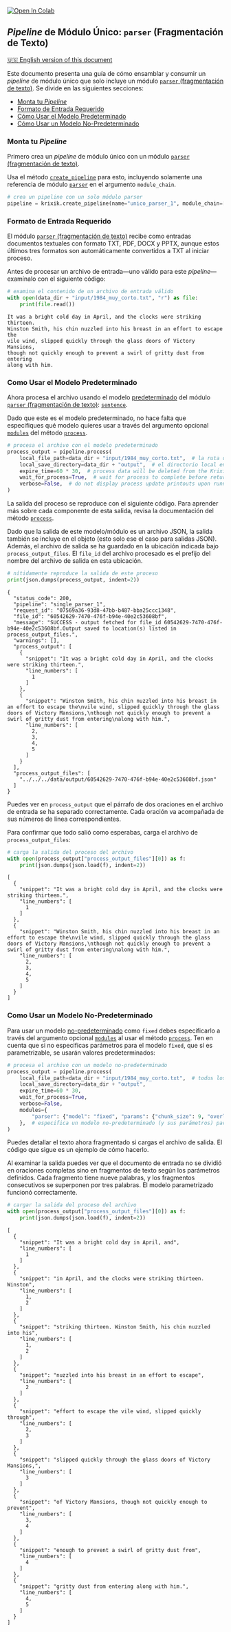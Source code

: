 <a href="https://colab.research.google.com/github/krixik-ai/krixik-docs/blob/main/docs/examples/single_module_pipelines/single_parser.ipynb" target="_parent"><img src="https://colab.research.google.com/assets/colab-badge.svg" alt="Open In Colab"/></a>

## *Pipeline* de Módulo Único: `parser` (Fragmentación de Texto)
[🇺🇸 English version of this document](https://krixik-docs.readthedocs.io/latest/examples/single_module_pipelines/single_parser/)

Este documento presenta una guía de cómo ensamblar y consumir un *pipeline* de módulo único que solo incluye un módulo [`parser` (fragmentación de texto)](../../modulos/modulos_de_funciones_de_apoyo/modulo_parser_fragmentacion.md). Se divide en las siguientes secciones:

- [Monta tu *Pipeline*](#monta-tu-pipeline)
- [Formato de Entrada Requerido](#formato-de-entrada-requerido)
- [Cómo Usar el Modelo Predeterminado](#como-usar-el-modelo-predeterminado)
- [Cómo Usar un Modelo No-Predeterminado](#como-usar-un-modelo-no-predeterminado)

### Monta tu *Pipeline*

Primero crea un *pipeline* de módulo único con un módulo [`parser` (fragmentación de texto)](../../modulos/modulos_de_funciones_de_apoyo/modulo_parser_fragmentacion.md).

Usa el método [`create_pipeline`](../../sistema/creacion_de_pipelines/creacion_de_pipelines.md) para esto, incluyendo solamente una referencia de módulo [`parser`](../../modulos/modulos_de_funciones_de_apoyo/modulo_parser_fragmentacion.md) en el argumento `module_chain`.


```python
# crea un pipeline con un solo módulo parser
pipeline = krixik.create_pipeline(name="unico_parser_1", module_chain=["parser"])
```

### Formato de Entrada Requerido

El módulo [`parser` (fragmentación de texto)](../../modulos/modulos_de_funciones_de_apoyo/modulo_parser_fragmentacion.md) recibe como entradas documentos textuales con formato TXT, PDF, DOCX y PPTX, aunque estos últimos tres formatos son automáticamente convertidos a TXT al iniciar proceso.

Antes de procesar un archivo de entrada—uno válido para este *pipeline*—examínalo con el siguiente código:


```python
# examina el contenido de un archivo de entrada válido
with open(data_dir + "input/1984_muy_corto.txt", "r") as file:
    print(file.read())
```

    It was a bright cold day in April, and the clocks were striking thirteen.
    Winston Smith, his chin nuzzled into his breast in an effort to escape the
    vile wind, slipped quickly through the glass doors of Victory Mansions,
    though not quickly enough to prevent a swirl of gritty dust from entering
    along with him.


### Como Usar el Modelo Predeterminado

Ahora procesa el archivo usando el modelo [predeterminado](../../modulos/modulos_de_funciones_de_apoyo/modulo_parser_fragmentacion.md#modelos-disponibles-en-el-modulo-parser) del módulo [`parser` (fragmentación de texto)](../../modulos/modulos_de_funciones_de_apoyo/modulo_parser_fragmentacion.md): [`sentence`](https://www.nltk.org/api/nltk.tokenize.html).

Dado que este es el modelo predeterminado, no hace falta que especifiques qué modelo quieres usar a través del argumento opcional [`modules`](../../sistema/parametros_y_procesar_archivos_a_traves_de_pipelines/metodo_process_procesar.md#seleccion-de-modelo-por-medio-del-argumento-modules) del método [`process`](../../sistema/parametros_y_procesar_archivos_a_traves_de_pipelines/metodo_process_procesar.md).


```python
# procesa el archivo con el modelo predeterminado
process_output = pipeline.process(
    local_file_path=data_dir + "input/1984_muy_corto.txt",  # la ruta de archivo inicial en la que yace el archivo de entrada
    local_save_directory=data_dir + "output",  # el directorio local en el que se guardará el archivo de salida
    expire_time=60 * 30,  # process data will be deleted from the Krixik system in 30 minutes
    wait_for_process=True,  # wait for process to complete before returning IDE control to user
    verbose=False,  # do not display process update printouts upon running code
)
```

La salida del proceso se reproduce con el siguiente código. Para aprender más sobre cada componente de esta salida, revisa la documentación del método [`process`](../../sistema/parametros_y_procesar_archivos_a_traves_de_pipelines/metodo_process_procesar.md).

Dado que la salida de este modelo/módulo es un archivo JSON, la salida también se incluye en el objeto (esto solo ese el caso para salidas JSON). Además, el archivo de salida se ha guardado en la ubicación indicada bajo `process_output_files`. El `file_id` del archivo procesado es el prefijo del nombre del archivo de salida en esta ubicación.


```python
# nítidamente reproduce la salida de este proceso
print(json.dumps(process_output, indent=2))
```

    {
      "status_code": 200,
      "pipeline": "single_parser_1",
      "request_id": "07569a36-93d8-47bb-b487-bba25ccc1348",
      "file_id": "60542629-7470-476f-b94e-40e2c53608bf",
      "message": "SUCCESS - output fetched for file_id 60542629-7470-476f-b94e-40e2c53608bf.Output saved to location(s) listed in process_output_files.",
      "warnings": [],
      "process_output": [
        {
          "snippet": "It was a bright cold day in April, and the clocks were striking thirteen.",
          "line_numbers": [
            1
          ]
        },
        {
          "snippet": "Winston Smith, his chin nuzzled into his breast in an effort to escape the\nvile wind, slipped quickly through the glass doors of Victory Mansions,\nthough not quickly enough to prevent a swirl of gritty dust from entering\nalong with him.",
          "line_numbers": [
            2,
            3,
            4,
            5
          ]
        }
      ],
      "process_output_files": [
        "../../../data/output/60542629-7470-476f-b94e-40e2c53608bf.json"
      ]
    }


Puedes ver en `process_output` que el párrafo de dos oraciones en el archivo de entrada se ha separado correctamente. Cada oración va acompañada de sus números de línea correspondientes.

Para confirmar que todo salió como esperabas, carga el archivo de `process_output_files`:


```python
# carga la salida del proceso del archivo
with open(process_output["process_output_files"][0]) as f:
    print(json.dumps(json.load(f), indent=2))
```

    [
      {
        "snippet": "It was a bright cold day in April, and the clocks were striking thirteen.",
        "line_numbers": [
          1
        ]
      },
      {
        "snippet": "Winston Smith, his chin nuzzled into his breast in an effort to escape the\nvile wind, slipped quickly through the glass doors of Victory Mansions,\nthough not quickly enough to prevent a swirl of gritty dust from entering\nalong with him.",
        "line_numbers": [
          2,
          3,
          4,
          5
        ]
      }
    ]


### Como Usar un Modelo No-Predeterminado

Para usar un modelo [no-predeterminado](../../modulos/modulos_de_funciones_de_apoyo/modulo_parser_fragmentacion.md#modelos-disponibles-en-el-modulo-parser) como `fixed` debes especificarlo a través del argumento opcional [`modules`](../../sistema/parametros_y_procesar_archivos_a_traves_de_pipelines/metodo_process_procesar.md#seleccion-de-modelo-por-medio-del-argumento-modules) al usar el método [`process`](../../sistema/parametros_y_procesar_archivos_a_traves_de_pipelines/metodo_process_procesar.md). Ten en cuenta que si no especificas parámetros para el modelo `fixed`, que sí es parametrizable, se usarán valores predeterminados:


```python
# procesa el archivo con un modelo no-predeterminado
process_output = pipeline.process(
    local_file_path=data_dir + "input/1984_muy_corto.txt",  # todos los argumentos (salvo modules) son iguales que antes
    local_save_directory=data_dir + "output",
    expire_time=60 * 30,
    wait_for_process=True,
    verbose=False,
    modules={
        "parser": {"model": "fixed", "params": {"chunk_size": 9, "overlap_size": 3}}
    },  # especifica un modelo no-predeterminado (y sus parámetros) para este proceso
)
```

Puedes detallar el texto ahora fragmentado si cargas el archivo de salida. El código que sigue es un ejemplo de cómo hacerlo.

Al examinar la salida puedes ver que el documento de entrada no se dividió en oraciones completas sino en fragmentos de texto según los parámetros definidos. Cada fragmento tiene nueve palabras, y los fragmentos consecutivos se superponen por tres palabras. El modelo parametrizado funcionó correctamente.


```python
# cargar la salida del proceso del archivo
with open(process_output["process_output_files"][0]) as f:
    print(json.dumps(json.load(f), indent=2))
```

    [
      {
        "snippet": "It was a bright cold day in April, and",
        "line_numbers": [
          1
        ]
      },
      {
        "snippet": "in April, and the clocks were striking thirteen. Winston",
        "line_numbers": [
          1,
          2
        ]
      },
      {
        "snippet": "striking thirteen. Winston Smith, his chin nuzzled into his",
        "line_numbers": [
          1,
          2
        ]
      },
      {
        "snippet": "nuzzled into his breast in an effort to escape",
        "line_numbers": [
          2
        ]
      },
      {
        "snippet": "effort to escape the vile wind, slipped quickly through",
        "line_numbers": [
          2,
          3
        ]
      },
      {
        "snippet": "slipped quickly through the glass doors of Victory Mansions,",
        "line_numbers": [
          3
        ]
      },
      {
        "snippet": "of Victory Mansions, though not quickly enough to prevent",
        "line_numbers": [
          3,
          4
        ]
      },
      {
        "snippet": "enough to prevent a swirl of gritty dust from",
        "line_numbers": [
          4
        ]
      },
      {
        "snippet": "gritty dust from entering along with him.",
        "line_numbers": [
          4,
          5
        ]
      }
    ]


